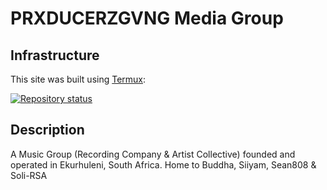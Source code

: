 # PRXDUCERZGVNG Media Group

## Infrastructure
This site was built using [Termux](https://github.com/termux-app):

[![Repository status](https://repology.org/badge/repository-big/termux.svg)](https://repology.org/repository/termux)

## Description
A Music Group (Recording Company & Artist Collective) founded and operated in Ekurhuleni, South Africa. Home to Buddha, Siiyam, Sean808 & Soli-RSA

